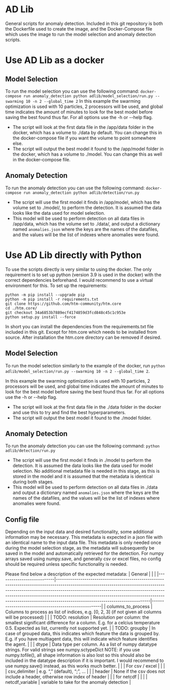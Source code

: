 # AD Lib
General scripts for anomaly detection. Included in this git repository is both the Dockerfile used to create the image, and the Docker-Compose file which uses the image to run the model selection and anomaly detection scripts. 

# Use AD Lib as a docker

## Model Selection
To run the model selection you can use the following command:
`docker-compose run anomaly_detection python adlib/model_selection/run.py --swarming 10 -n 2 --global_time 2`
In this example the swarming optimization is used with 10 particles, 2 processors will be used, and global time indicates the amount of minutes to look for the best model before saving the best found thus far. For all options use the -h or --help flag. 
- The script will look at the first data file in the /app/data folder in the docker, which has a volume to ./data by default. You can change this in the docker-compose file if you want the volume to point somewhere else. 
- The script will output the best model it found to the /app/model folder in the docker, which has a volume to ./model. You can change this as well in the docker-compose file.

## Anomaly Detection
To run the anomaly detection you can use the following command:
`docker-compose run anomaly_detection python adlib/detection/run.py`
- The script will use the first model it finds in /app/model, which has the volume set to ./model/, to perform the detection. It is assumed the data looks like the data used for model selection.
- This model will be used to perform detection on all data files in /app/data, which has the volume set to ./data/, and output a dictionary named `anomalies.json` where the keys are the names of the datafiles, and the values will be the list of indexes where anomalies were found.

# Use AD Lib directly with Python
To use the scripts directly is very similar to using the docker. The only requirement is to set up python (version 3.9 is used in the docker) with the correct dependencies beforehand.
I would recommend to use a virtual environment for this. To set up the requirements:

```
python -m pip install --upgrade pip
python -m pip install -r requirements.txt
git clone https://github.com/htm-community/htm.core
cd ./htm.core/
git checkout 34a6853b7889ecf4174859d3fcd848c45c1c953e
python setup.py install --force
```

In short you can install the dependencies from the requirements.txt file included in this git. Except for htm.core which needs to be installed from source. After installation the htm.core directory can be removed if desired. 

## Model Selection

To run the model selection similarly to the example of the docker, run `python adlib/model_selection/run.py --swarming 10 -n 2 --global_time 2`. 

In this example the swarming optimization is used with 10 particles, 2 processors will be used, and global time indicates the amount of minutes to look for the best model before saving the best found thus far. For all options use the -h or --help flag. 
- The script will look at the first data file in the ./data folder in the docker and use this to try and find the best hyperparameters.
- The script will output the best model it found to the ./model folder. 

## Anomaly Detection
To run the anomaly detection you can use the following command:
`python adlib/detection/run.py`
- The script will use the first model it finds in ./model to perform the detection. It is assumed the data looks like the data used for model selection. No additional metadata file is needed in this stage, as this is stored in the model and it is assumed that the metadata is identical during both stages.
- This model will be used to perform detection on all data files in ./data and output a dictionary named `anomalies.json` where the keys are the names of the datafiles, and the values will be the list of indexes where anomalies were found.

## Config file
Depending on the input data and desired functionality, some additional information may be necessary. This metadata is expected in a json file with an identical name to the input data file. This metadata is only needed once during the model selection stage, as the metadata will subsequently be saved in the model and automatically retrieved for the detection. For numpy arrays saved using numpy.save, and generally csv or excel files, no config should be required unless specific functionality is needed.

Please find below a description of the expected metadata:
|     General               |                                                                                                                                                                                                                                                                                                                                                                      |                                                     |
|---------------------------|----------------------------------------------------------------------------------------------------------------------------------------------------------------------------------------------------------------------------------------------------------------------------------------------------------------------------------------------------------------------|-----------------------------------------------------|
|     columns_to_process    |     Columns   to process as list of indices, e.g. [0, 2, 3] (if not given all columns will   be processed)                                                                                                                                                                                                                                                           |                                                     |
|     TODO: resolution            |     Resolution   per column: the smallest significant difference for a column. E.g. for a   celcius temperature 0.5. Expected as list, currently not supported yet.                                                                                                                                                                                                  |
|     TODO: groupby            |     In case of grouped data, this indicates which feature the data is grouped by. E.g. if you have multiagent data, this will indicate which feature identifies the agent.                                                                                                                                                                                                  |                                                      |
|     dtype                 |     Data type   per column. As a list of numpy datatype strings. For valid strings see numpy.sctypeDict                 NOTE: if you use numpy.tofile(),   all shape information is also lost so this should also be included in the   datatype description if it is important. I would recommend to use   numpy.save() instead, as this works much better.          |                                                     |
|     For csv /   excel     |                                                                                                                                                                                                                                                                                                                                                                      |                                                     |
|     csv_delimiter         |     e.g. “,”   (default), “;”, …                                                                                                                                                                                                                                                                                                                                     |                                                     |
|     header                |     None if   the csv does not include a header, otherwise row index of header                                                                                                                                                                                                                                                                                       |                                                     |
|     for   netcdf          |                                                                                                                                                                                                                                                                                                                                                                      |                                                     |
|     netcdf_variable       |    variable   to take for the anomaly detection    |